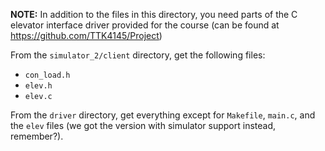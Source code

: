 __NOTE:__ In addition to the files in this directory, you need parts of the C elevator interface driver provided for the course (can be found at https://github.com/TTK4145/Project)

From the `simulator_2/client` directory, get the following files:
  - `con_load.h`
  - `elev.h`
  - `elev.c`
  
From the `driver` directory, get everything except for `Makefile`, `main.c`, and the `elev` files (we got the version with simulator support instead, remember?).
